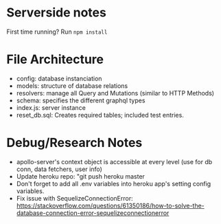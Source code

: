 # Serverside notes

First time running? Run `npm install`

# File Architecture

- config: database instanciation
- models: structure of database relations
- resolvers: manage all Query and Mutations (similar to HTTP Methods)
- schema: specifies the different graphql types
- index.js: server instance
- reset_db.sql: Creates required tables; included test entries.

# Debug/Research Notes

- apollo-server's context object is accessible at every level (use for db conn, data fetchers, user info)
- Update heroku repo: "git push heroku master
- Don't forget to add all .env variables into heroku app's setting config variables.
- Fix issue with SequelizeConnectionError:
  https://stackoverflow.com/questions/61350186/how-to-solve-the-database-connection-error-sequelizeconnectionerror
